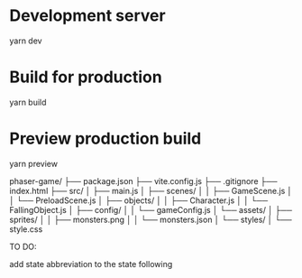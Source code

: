 # Development server
yarn dev

# Build for production
yarn build

# Preview production build
yarn preview


phaser-game/
├── package.json
├── vite.config.js
├── .gitignore
├── index.html
├── src/
│   ├── main.js
│   ├── scenes/
│   │   ├── GameScene.js
│   │   └── PreloadScene.js
│   ├── objects/
│   │   ├── Character.js
│   │   └── FallingObject.js
│   ├── config/
│   │   └── gameConfig.js
│   └── assets/
│       ├── sprites/
│       │   ├── monsters.png
│       │   └── monsters.json
│       └── styles/
│           └── style.css



TO DO:

add state abbreviation to the state following
